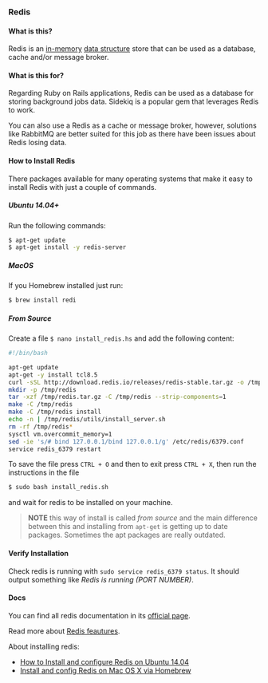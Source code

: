 ### Redis

#### What is this?

Redis is an [in-memory](https://en.wikipedia.org/wiki/In-memory_database) [data structure](https://en.wikipedia.org/wiki/Data_structure) store that can be used as a database, cache and/or message broker.

#### What is this for?

Regarding Ruby on Rails applications, Redis can be used as a database for storing background jobs data. Sidekiq is a popular gem that leverages Redis to work.

You can also use a Redis as a cache or message broker, however, solutions like RabbitMQ are better suited for this job as there have been issues about Redis losing data.

#### How to Install Redis

There packages available for many operating systems that make it easy to install Redis with just a couple of commands.

##### Ubuntu 14.04+

Run the following commands:

```bash
$ apt-get update
$ apt-get install -y redis-server
```

##### MacOS

If you Homebrew installed just run:

```bash
$ brew install redi
```

##### From Source

Create a file `$ nano install_redis.hs` and add the following content:

```bash
#!/bin/bash

apt-get update
apt-get -y install tcl8.5
curl -sSL http://download.redis.io/releases/redis-stable.tar.gz -o /tmp/redis.tar.gz
mkdir -p /tmp/redis
tar -xzf /tmp/redis.tar.gz -C /tmp/redis --strip-components=1
make -C /tmp/redis
make -C /tmp/redis install
echo -n | /tmp/redis/utils/install_server.sh
rm -rf /tmp/redis*
sysctl vm.overcommit_memory=1
sed -ie 's/# bind 127.0.0.1/bind 127.0.0.1/g' /etc/redis/6379.conf
service redis_6379 restart
```

To save the file press `CTRL + O` and then to exit press `CTRL + X`, then run the instructions in the file

```bash
$ sudo bash install_redis.sh
```

and wait for redis to be installed on your machine.

> **NOTE**
> this way of install is called _from source_ and the main difference between this and installing from `apt-get` is getting up to date packages. Sometimes the apt packages are really outdated.

#### Verify Installation

Check redis is running with `sudo service redis_6379 status`. It should output something like _Redis is running (PORT NUMBER)_.

#### Docs

You can find all redis documentation in its [official page](http://redis.io/documentation).

Read more about [Redis feautures](https://redislabs.com/redis-features/redis).

About installing redis:

- [How to Install and configure Redis on Ubuntu 14.04](https://hostpresto.com/community/tutorials/how-to-install-and-configure-redis-on-ubuntu-14-04/)
- [Install and config Redis on Mac OS X via Homebrew](https://medium.com/@petehouston/install-and-config-redis-on-mac-os-x-via-homebrew-eb8df9a4f298#.6xbtma4ow)
